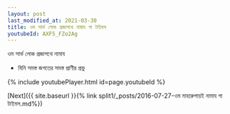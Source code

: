 ```yaml
---
layout: post
last_modified_at: 2021-03-30
title: ওম সার্ভ লোক প্রজাপথে নামায গা টাইমস
youtubeId: AXF5_FZo2Ag
---
```

 
 
 ওম সার্ভ লোক প্রজাপথে নামায  
 
 -  যিনি সমস্ত জগতের সমস্ত প্রাণীর প্রভু 
 
  
 
  
 
 
 
 
 
 


{% include youtubePlayer.html id=page.youtubeId %}
 
[Next]({{ site.baseurl }}{% link  split1/_posts/2016-07-27-ওম মাহারুপায়ই নামায গা টাইমস.md%})
 
